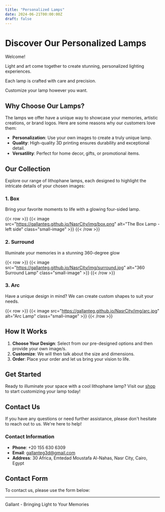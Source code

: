 ```yaml
---
title: "Personalized Lamps"
date: 2024-06-21T00:00:00Z
draft: false
---
```


# Discover Our Personalized Lamps

Welcome!

Light and art come together to create stunning, personalized lighting experiences.

Each lamp is crafted with care and precision.

Customize your lamp however you want.

## Why Choose Our Lamps?

The lamps we offer have a unique way to showcase your memories, artistic creations, or brand logos. Here are some reasons why our customers love them:

- **Personalization**: Use your own images to create a truly unique lamp.
- **Quality**: High-quality 3D printing ensures durability and exceptional detail.
- **Versatility**: Perfect for home decor, gifts, or promotional items.

## Our Collection

Explore our range of lithophane lamps, each designed to highlight the intricate details of your chosen images:

### 1. **Box**

Bring your favorite moments to life with a glowing four-sided lamp.

{{< row >}}
  {{< image src="https://gallanteg.github.io/NasrCity/img/box.png" alt="The Box Lamp - left side" class="small-image" >}}
{{< /row >}}

### 2. **Surround**

Illuminate your memories in a stunning 360-degree glow

{{< row >}}
  {{< image src="https://gallanteg.github.io/NasrCity/img/surround.jpg" alt="360 Surround Lamp" class="small-image" >}}
{{< /row >}}

### 3. **Arc**

Have a unique design in mind? We can create custom shapes to suit your needs.

{{< row >}}
  {{< image src="https://gallanteg.github.io/NasrCity/img/arc.jpg" alt="Arc Lamp" class="small-image" >}}
{{< /row >}}

## How It Works

1. **Choose Your Design**: Select from our pre-designed options and then provide your own image/s.
2. **Customize**: We will then talk about the size and dimensions.
3. **Order**: Place your order and let us bring your vision to life.

## Get Started

Ready to illuminate your space with a cool lithophane lamp? Visit our [shop](/shop) to start customizing your lamp today!

## Contact Us

If you have any questions or need further assistance, please don't hesitate to reach out to us. We're here to help!

### Contact Information

- **Phone**: +20 155 630 6309
- **Email**: [gallanteg3d@gmail.com](mailto:gallanteg3d@gmail.com)
- **Address**: 30 Africa, Emtedad Moustafa Al-Nahas, Nasr City, Cairo, Egypt

## Contact Form

To contact us, please use the form below:

<!-- <form action="https://formspree.io/f/mjvdzqkv" method="POST">
    <div class="form-group">
        <label for="name">Name</label>
        <input type="text" id="name" name="name" class="form-control" required>
    </div>
    <div class="form-group">
        <label for="email">Email</label>
        <input type="email" id="email" name="_replyto" class="form-control" required>
    </div>
    <div class="form-group">
        <label for="message">Message</label>
        <textarea id="message" name="message" class="form-control" rows="5" required></textarea>
    </div>
    <button type="submit" class="btn btn-template-main">Send Message</button>
</form> -->

---

Gallant - Bringing Light to Your Memories
